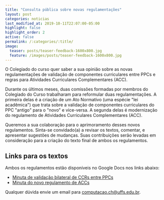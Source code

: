 ```yaml
---
title: "Consulta pública sobre novas regulamentações"
layout: post
categories: noticias
last_modified_at: 2019-10-11T22:07:00-05:00
highlight: false
highlight_order: 2
active: false
permalink: /:categories/:title/
image:
  teaser: posts/teaser-feedback-1600x800.jpg
  feature: /images/posts/teaser-feedback-1600x800.jpg
---
```


O Colegiado do curso quer saber a sua opinião sobre as novas regulamentações de validação de componentes curriculares entre PPCs e regras para Atividades Curriculares Complementares (ACC).

Durante os últimos meses, duas comissões formadas por membros do Colegiado do Curso trabalharam para reformular duas regulamentações. A primeira delas é a criação de um Ato Normativo (uma espécie "lei acadêmica") que trata sobre a validação de componentes curriculares do PPC "antigo" para o "novo" e vice-versa. A segunda delas é modernização do regulamento de Atividades Curriculares Complementares (ACC).

Queremos a sua colaboração para o aprimoramento desses novos regulamentos. Sinta-se convidado(a) a revisar os textos, comentar, e apresentar sugestões de mudanças. Suas contribuições serão levadas em consideração para a criação do texto final de ambos os regulamentos.

## Links para os textos

Ambos os regulamentos estão disponíveis no Google Docs nos links abaixo:

* [Minuta de validação bilateral de CCRs entre PPCs](https://docs.google.com/document/d/1ZrDitPrqVmeQaT-enPq7Gv5xAvgioEHuBVK89lzga_Y)
* [Minuta do novo regulamento de ACCs](https://docs.google.com/document/d/1awrSx47Kkny8u1VxBVXqO3yQxyNveWb-UoH7vly_K38)

Qualquer dúvida envie um email para [computacao.ch@uffs.edu.br](mailto:computacao.ch@uffs.edu.br).
